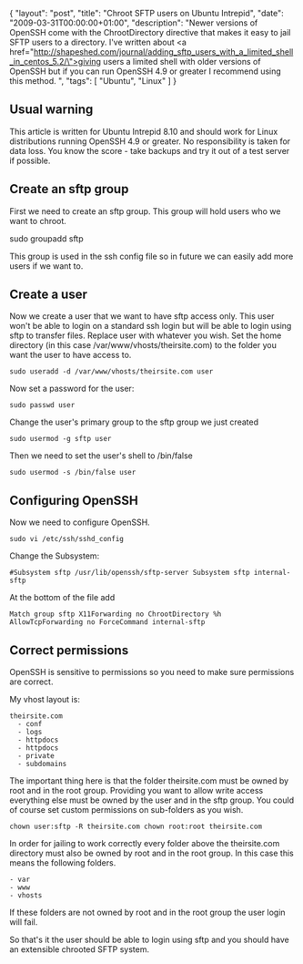 {
  "layout": "post",
  "title": "Chroot SFTP users on Ubuntu Intrepid",
  "date": "2009-03-31T00:00:00+01:00",
  "description": "Newer versions of OpenSSH come with the ChrootDirectory directive that makes it easy to jail SFTP users to a directory. I've written about <a href=\"http://shapeshed.com/journal/adding_sftp_users_with_a_limited_shell_in_centos_5.2/\">giving users a limited shell with older versions of OpenSSH</a> but if you can run OpenSSH 4.9 or greater I recommend using this method. ",
  "tags": [
    "Ubuntu",
    "Linux"
  ]
}

## Usual warning

This article is written for Ubuntu Intrepid 8.10 and should work for Linux distributions running OpenSSH 4.9 or greater. No responsibility is taken for data loss. You know the score - take backups and try it out of a test server if possible. 

## Create an sftp group

First we need to create an sftp group. This group will hold users who we want to chroot.  

sudo groupadd sftp

This group is used in the ssh config file so in future we can easily add more users if we want to.

## Create a user

Now we create a user that we want to have sftp access only. This user won't be able to login on a standard ssh login but will be able to login using sftp to transfer files. Replace user with whatever you wish. Set the home directory (in this case /var/www/vhosts/theirsite.com) to the folder you want the user to have access to.  

    sudo useradd -d /var/www/vhosts/theirsite.com user

Now set a password for the user: 

    sudo passwd user

Change the user's primary group to the sftp group we just created 

    sudo usermod -g sftp user

Then we need to set the user's shell to /bin/false

    sudo usermod -s /bin/false user

## Configuring OpenSSH

Now we need to configure OpenSSH. 

    sudo vi /etc/ssh/sshd_config 

Change the Subsystem: 

    #Subsystem sftp /usr/lib/openssh/sftp-server Subsystem sftp internal-sftp

At the bottom of the file add 

    Match group sftp X11Forwarding no ChrootDirectory %h AllowTcpForwarding no ForceCommand internal-sftp

## Correct permissions

OpenSSH is sensitive to permissions so you need to make sure permissions are correct.

My vhost layout is:

    theirsite.com 
      - conf 
      - logs 
      - httpdocs 
      - httpdocs 
      - private 
      - subdomains

The important thing here is that the folder theirsite.com must be owned by root and in the root group. Providing you want to allow write access everything else must be owned by the user and in the sftp group. You could of course set custom permissions on sub-folders as you wish. 

    chown user:sftp -R theirsite.com chown root:root theirsite.com
 
In order for jailing to work correctly every folder above the theirsite.com directory must also be owned by root and in the root group. In this case this means the following folders.  
 
    - var 
    - www 
    - vhosts

If these folders are not owned by root and in the root group the user login will fail. 

So that's it the user should be able to login using sftp and you should have an extensible chrooted SFTP system.

